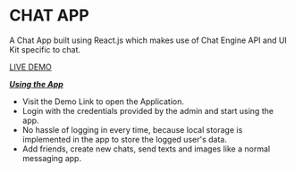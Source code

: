 **<h1>CHAT APP</h1>**

A Chat App built using React.js which makes use of Chat Engine API and UI Kit specific to chat.

[LIVE DEMO](https://muthyender-chat-app.netlify.app/)

***<u>Using the App</u>***
- Visit the Demo Link to open the Application.
- Login with the credentials provided by the admin and start using the app.
- No hassle of logging in every time, because local storage is implemented in the app to store the logged user's data.
- Add friends, create new chats, send texts and images like a normal messaging app.
